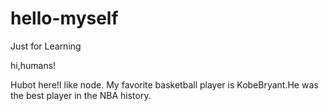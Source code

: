 # hello-myself
Just for Learning

hi,humans!

Hubot here!I like node.
My favorite basketball player is KobeBryant.He was the best player in the NBA history.
